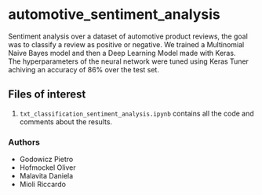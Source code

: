 # automotive_sentiment_analysis
Sentiment analysis over a dataset of automotive product reviews, the goal was to classify a review as positive or negative. We trained a Multinomial Naive Bayes model and then a Deep Learning Model made with Keras.  
The hyperparameters of the neural network were tuned using Keras Tuner achiving an accuracy of 86% over the test set.

## Files of interest
1. `txt_classification_sentiment_analysis.ipynb` contains all the code and comments about the results.

### Authors
- Godowicz Pietro
- Hofmockel Oliver
- Malavita Daniela
- Mioli Riccardo
